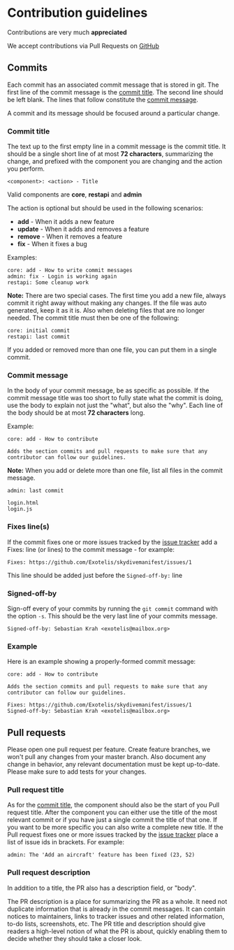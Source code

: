 # Contribution guidelines
Contributions are very much **appreciated**

We accept contributions via Pull Requests on [GitHub](https://github.com/Exotelis/skydivemanifest)

## Commits
Each commit has an associated commit message that is stored in git. The first line of the commit
message is the [commit title](#commit-title). The second line should be left blank. The lines that
follow constitute the [commit message](#commit-message).

A commit and its message should be focused around a particular change.

### Commit title
The text up to the first empty line in a commit message is the commit title. It should be a single
short line of at most **72 characters**, summarizing the change, and prefixed with the component
you are changing and the action you perform. 

```
<component>: <action> - Title
```

Valid components are **core**, **restapi** and **admin**

The action is optional but should be used in the following scenarios:
- **add** - When it adds a new feature
- **update** - When it adds and removes a feature
- **remove** - When it removes a feature
- **fix** - When it fixes a bug

Examples:
```
core: add - How to write commit messages
admin: fix - Login is working again
restapi: Some cleanup work
```

**Note:** There are two special cases. The first time you add a new file, always commit it right
away without making any changes. If the file was auto generated, keep it as it is. Also when
deleting files that are no longer needed. The commit title must then be one of the following:
```
core: initial commit
restapi: last commit
```
If you added or removed more than one file, you can put them in a single commit.

### Commit message
In the body of your commit message, be as specific as possible. If the commit message title was too
short to fully state what the commit is doing, use the body to explain not just the "what", but
also the "why". Each line of the body should be at most **72 characters** long.

Example:
```
core: add - How to contribute

Adds the section commits and pull requests to make sure that any
contributor can follow our guidelines.
```

**Note:** When you add or delete more than one file, list all files in the commit message.
```
admin: last commit

login.html
login.js
```

### Fixes line(s)
If the commit fixes one or more issues tracked by the [issue tracker](https://github.com/Exotelis/skydivemanifest/issues)
add a Fixes: line (or lines) to the commit message - for example:
```
Fixes: https://github.com/Exotelis/skydivemanifest/issues/1
```
This line should be added just before the `Signed-off-by:` line

### Signed-off-by
Sign-off every of your commits by running the `git commit` command with the option `-s`. This
should be the very last line of your commits message.
```
Signed-off-by: Sebastian Krah <exotelis@mailbox.org>
```

### Example
Here is an example showing a properly-formed commit message:
```
core: add - How to contribute

Adds the section commits and pull requests to make sure that any
contributor can follow our guidelines.

Fixes: https://github.com/Exotelis/skydivemanifest/issues/1
Signed-off-by: Sebastian Krah <exotelis@mailbox.org>
```

## Pull requests
Please open one pull request per feature. Create feature branches, we won't pull any changes from
your master branch. Also document any change in behavior, any relevant documentation must be kept
up-to-date. Please make sure to add tests for your changes.

### Pull request title
As for the [commit title](#commit-title), the component should also be the start of you Pull
request title. After the component you can either use the title of the most relevant commit or if
you have just a single commit the title of that one. If you want to be more specific you can also
write a complete new title. If the Pull request fixes one or more issues tracked by the
[issue tracker](https://github.com/Exotelis/skydivemanifest/issues) place a list of issue ids in
brackets. For example:
```
admin: The 'Add an aircraft' feature has been fixed (23, 52)
```

### Pull request description
In addition to a title, the PR also has a description field, or "body".

The PR description is a place for summarizing the PR as a whole. It need not duplicate information
that is already in the commit messages. It can contain notices to maintainers, links to tracker
issues and other related information, to-do lists, screenshots, etc. The PR title and description
should give readers a high-level notion of what the PR is about, quickly enabling them to decide
whether they should take a closer look.
